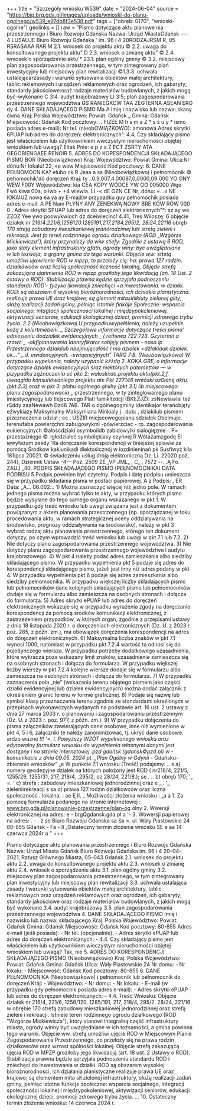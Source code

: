 +++
title = "Szczegóły wniosku W539"
date = "2024-06-04"
source = "https://bip.brg.gda.pl/images/uploads/wnioski-do-planu-ogolnego/w539_e97db8f3e538.pdf"
tags = ["obręb: 0170", "wnioski-ogolne"]
geolinks = []
raw = "Pismo dotyczące aktu planowe nia przestrzennego i Biuro Rozwoju Gdańska  Nazwa: Urząd MiastaGdańsk —- 4 LUSAUJE Biuro Rozwoju Gdańska ' im. 96 i 4 20RODZAJRSM R, 05 RSRASAAA RAR M 2.1. wniosek do projektu aktu © 2.2. uwaga do konsultowanego projektu aktu” D 2.3. wniosek o zmianę aktu” © 2.4. wniosek'o spórządzenie:aktu'* 23.1. plan ogólny gminy © 3.2. miejscowy plan zagospodarowania przestrzennego, w tym zintegrowany plań inwestycyjny lub miejscowy plan rewitalizacji  ©1.3:3. uchwała ustalejącarzasady i warunki sytuowania obiektów małej architektury, tablic:reklemowych i urządzeń reklamowych oraz ogrodzeń, ich gabaryty; standardy jakościowe:oraż rodzaje materiałów budowlanych, ż jakich mogą być-wykonane C 3:4. audyt krajobrazowy LI 3:5; plań zagospodarowania przestrzennego województwa GS RANIEGKCW TAA ZEGTERNA ASEAN ERO dy 4. DANE SKŁADAJĄCEGO PISMO Ma A Imię i nazwisko lub nazwa: skany ówna Kraj: Polska Województwo: Powiat: Gdańsk _ Gmina: Gdańsk Miejscowość: Gdańsk Kod pocztowy: .. FIZEE M h s m a Z * s ś u y  *  ismo posiada adres e-mail): Nr tel. (nieobOWIĄZKOWO): amonowa Adres skrytki 6PUAP lub:adres do doręczeń: elektronicznych”: 4.4, Czy składający pismo jest właścicielem lub użytkownikiem wieczystym nieruchomości objętej wnioskiem lub uwagą? Eltak Pnie: e  p z a Z ECT ZSRTY ATA GEGOBIENGAEE RENOIR 5. ADRES DO KORESPONDENCJI SKŁADAJĄCEGO PISMO BOR (Nieobowiązkowo) Kraj: Województwo:  Powiat Gmina: Ulica:Nr dóńu:Nr Iokalu! 22, «e wew Miejscowość:Kod pocztowy: 6. DANE PEŁNOMOCNIKA? ełubo ck R Jaaa a sa (Nieobowiążkowo) i pełnomócnik © pehomochik'dó doręczeń Kraj: ty ..0.9.007,4.00097,0,0000,09 000 YO ONY WEW F00Y Województwo: kia CEA KOPY WÓDCE YW OO 005000 Węe Fwó kiwa 00a, o iwo + +4 wiewia. Li -< dE OZN CE Nr;.dónu: +...« NE IOKAIUŻ nowa ea ya ay E-majl(w przypadku guy pełnomóchik posiada adres e-mail: A PE Nam PŁYNY ANY ZENEKWĄ NOWY BRE KÓW RÓW 000 0 . Adres skrytki SPUAP lub adres do doręczeń slektrórieznych”*: sz ay we ZZOZ Yee ywo poowykwioch dż dceiwiecinc! 4.41, Tres Wiioszę: 6 objęćie działek nr 216/4._221/6,1256120.1285191,217,2184,295)2, 28i24,22116 obręb 170 streją zabudowy mieszkaniowej jednórodzimej lutr stretą zieleni i rekreacji. Jest fo tereń rodzinnego ogrodu działkowego (RÓD „Wzgórze Mickiewicza”), który przynależy da wiw stiefy: Zgodńie ż ustawą 6 ROD, jako stały element infrastruktury gfatn, ogrody winy: być uwzględniane w'ich tozwója, a grgany gmina da tego warunki. Objęcie ww: sttetą umożliwi ujawrienie ROD w mpzp, to przełoży cię: ha: prawa 127 _ródzin. działkówców oraz licziią spółecznóść kczność lokalną, Objęde strefą zakazującą ujańmienia RÓD w nipzp groziłoby jego likwidacją (ań. 18 Ust. 2 óstawy o ROD). Stabilizacja ptawna kędzie sprzyjała podnoszeniu standardu RÓD'- fyzyko likwidacji zniechęci <a inwestowania. w działki. ROD: są obszałem 6 wysokiej bioróżnorodności, ich dchiakia planistyczna. realizuje prawa UE óraż krajówe; są glemeńt mitasińikiuty zielonej giity; słażą tealizacji żadań gniny, pełniąc istotnie finkóje Społeczńe: wsparcia socjalnego, intagtacji społeczności lokalnej i międzypokcleniowej, aktywizacji seniorów, edukacji skolagicznej dzieci, promścji zdrowego trybu życia. 2.2 (Nieobowiązkowaj U.przypadkuwypełńienia, należy uzupelnie każą z kolurtmiebeńi. _ Szczegółowe informacje dotyczące treści piśma' odniesieniu dodziałek ewidencyjnych   _ (  rethewa  722  723. Gzytermń  a rzawć  „_ -akfiplanowania  Identyfikator  sobjęjy pismem - nasa  lp  Przestrzennego   dziakilub  nbejmujęcałóść I ma  działek  <dźlakiauk działek.  ok...” „.d. ewidencyjnych.  -ewiqencyjnych”  TARO 7:8. (Niecbowiązkówo) W przypadku wypeiienia, należy uzypanić kżżdą 2. KOKA GRE, o informacje dotyczące działek ewidencyjnych śraz niektórych patemettów — w pizypadku zążnaczenia uć pkć 2: wałoski:do.projektu aktu(pkt.2,f, uwaągido kónsultówaniego projektu ate Pkt 227146 wntóski oz0ianę aktu. (pkt.2.3) oraż w pkt 3: plahu cgólnego ghiihy (pkt 3.1) lib miejscowego: planu zagospodarowania „_ przestrzennego, w ty zintegłowaniego planu imiestycyjnegy lub tlejscowego Plati famiklizdcji (BKŁZJŻ):   zsNewiawiai taż  rSddy  zaaNewawh  Dzó8   7AB.  TAR o   dgólńegogminy  identikajor  terańobjęty  eźwykiazy  Maksymalny  Maksymiana   Mińkialy  j . dub: ,   dziakilub  pismem  pizeznaczenia  udział  ; ec . USZIR    miejscowegopianu  sdziałek   Obelmuje.   terenufaba  powierzchni  zabugowykmi  -pówierzciać - rp.  zagospodarowania  eukiencyjnych  ©ałośćdziaki  osymboildb  zabidowyiki  sialogięznie: . P= przestażnięgo  ©. lgłedziałeć  symbólękiasy   ezyńnej R  Wótażamzgodę El iewyfażam ześdy   'Ra doręczanie korespondencji w tiniejsżej spiawie:za pomócą Środków kakiunikadi dlektośicznój w iozdińieninań pk Susfiwyż kila 181ipca 20021. © świadczeniu usług droją elektroniczną Dz. Li. 22020 poż, 244), Dziennik Ustaw -4— Poz. 2509 ZE „VP JML„ , C_ , 7572 --...Ą Fo. ZAUJ „40. PODPIS SKŁADAJĄCEGO PISMO (PEŁNOMOCNIKA) DATA PÓDRISU 5 Podpis powinien być czytelny. Podpis i datę podpisu umieszcza się w przypadku składania pisma w postaci papierowej. A z  Podpis: , ER Data: „A... 06.002... 1) Można zaznaczyć więcej niż jedno pole. W ramach jednego pisma można wybrać tylko te akty, w przypadku których pismo będzie wysyłane do tego samego organu wskazanego w pkt 1. W przypadku gdy treść wniosku lub uwagi związana jest z dokumentem powiązanym z aktem planowania przestrzennego (np. sporządzanej w toku procedowania aktu, w ramach strategicznej oceny oddziaływania na środowisko, prognozy oddziaływania na środowisko), należy w pkt 3 wybrać rodzaj aktu planowania przestrzennego, którego ten dokument dotyczy, po czym wprowadzić treść wniosku lub uwagi w pkt 7.1 lub 7.2. 2) Nie dotyczy planu zagospodarowania przestrzennego województwa. 3) Nie dotyczy planu zagospodarowania przestrzennego województwa i audytu krajobrazowego. 4) W pkt 4 należy podać adres zamieszkania albo siedziby składającego pismo. W przypadku wypełnienia pkt 5 podaje się adres do korespondencji składającego pismo, jeżeli jest inny niż adres podany w pkt 4. W przypadku wypełnienia pkt 6 podaje się adres zamieszkania albo siedziby pełnomocnika. W przypadku większej liczby składających pismo lub pełnomocników dane kolejnych składających pismo lub pełnomocników dodaje się w formularzu albo zamieszcza na osobnych stronach i dołącza do formularza. 5) Adres skrytki ePUAP lub adres do doręczeń elektronicznych wskazuje się w przypadku wyrażenia zgody na doręczanie korespondencji za pomocą środków komunikacji elektronicznej, z zastrzeżeniem przypadków, w których organ, zgodnie z przepisami ustawy z dnia 18 listopada 2020 r. o doręczeniach elektronicznych (Dz. U. z 2023 r. poz. 285, z późn. zm.), ma obowiązek doręczenia korespondencji na adres do doręczeń elektronicznych. 6) Maksymalna liczba znaków w pkt 7.1 wynosi 1000, natomiast w przypadku pkt 7.2.4 wartość ta odnosi się do pojedynczego wiersza. W przypadku potrzeby dodatkowego uzasadnienia, które wykracza poza wskazany limit znaków, uzasadnienie zamieszcza się na osobnych stronach i dołącza do formularza. W przypadku większej liczby wierszy w pkt 7.2.4 kolejne wiersze dodaje się w formularzu albo zamieszcza na osobnych stronach i dołącza do formularza. 7) W przypadku zaznaczenia pola „nie” (wskazania terenu objętego pismem jako części działki ewidencyjnej lub działek ewidencyjnych) można dodać załącznik z określeniem granic terenu w formie graficznej. 8) Podaje się nazwę lub symbol klasy przeznaczenia terenu zgodnie ze standardami określonymi w przepisach wykonawczych wydanych na podstawie art. 16 ust. 2 ustawy z dnia 27 marca 2003 r. o planowaniu i zagospodarowaniu przestrzennym (Dz. U. z 2023 r. poz. 977, z późn. zm.). 9) W przypadku dołączenia do pisma załączników zawierających dane osobowe, inne niż wymienione w pkt 4, 5 i 6, załączniki te należy zanonimizować, tj. ukryć dane osobowe.  ardzo wazne _!!!  '=.  l. Powyższy WZÓT wypełnionego wniosku oraz edytowalny   formularz wniosku do wypełnienia własnymi danymi jest dostępny i na stronie internetowej :pzd gdańsk (gdańsk©pzd.pl) w  -  komunikacie z dnia 09.05. 2024 pt. „Plan Ogólny w Gdynii -_ Gdańsku- zbieranie wniosków” „e W punkcie 7.1 wniosku (Treść) podajemy: .. s  a) numery geodezyjne działek na których położony jest ROD   ( nr216/4, 221/5, 1255/29, 1255/31, 217, 218/4, .295/2,  oz 28/24, 221/8,);  se . .. b) obręb 170; '„  =. ' c) strefa : zabudowy mieszkaniowej jednorodzinnej oraz e _ . '_ zieleniirekreacji s sa d) prawa 127.rodzin działkowców oraz liczna społeczność . lokalna. : ae Ę Il. _ Możliwości złożenia wniosku : „a a 1. Za pomocą formularza podanego na stronie internetowej :  www.brg.gda.pl/planowanie-przestrzenne/plan-og ólny  2. Wwersji elektronicznej na adres: e    - brgQgdansk.gda.pl   a  '- 3. Wowersji papierowej na adres: . - . ż se Biuro Rozwoju Gdańska sa Sa =. ul. Wały Piastowskie 24   80-855 Gdańsk  - Fa  - Il „Ostateczny termin złożenia wniosku SE  e aa 14 czerwca 2024r a "
+++

Pismo dotyczące aktu planowania przestrzennego
i Biuro Rozwoju Gdańska
Nazwa: Urząd Miasta Gdańsk
Biuro Rozwoju Gdańska im. 96 i 4
20–04–2021, Ratusz Głównego Miasta, 05–043 Gdańsk
2.1. wniosek do projektu aktu
2.2. uwaga do konsultowanego projektu aktu
2.3. wniosek o zmianę aktu
2.4. wniosek o sporządzenie aktu
3.1. plan ogólny gminy
3.2. miejscowy plan zagospodarowania przestrzennego, w tym zintegrowany plan inwestycyjny lub miejscowy plan rewitalizacji
3.3. uchwała ustalająca zasady i warunki sytuowania obiektów małej architektury, tablic reklamowych oraz urządzeń reklamowych oraz ogrodzeń, ich gabaryty; standardy jakościowe oraz rodzaje materiałów budowlanych, z jakich mogą być wykonane
3.4. audyt krajobrazowy
3.5. plan zagospodarowania przestrzennego województwa
4. DANE SKŁADAJĄCEGO PISMO
Imię i nazwisko lub nazwa: składającego
Kraj: Polska
Województwo: 
Powiat: Gdańsk 
Gmina: Gdańsk
Miejscowość: Gdańsk
Kod pocztowy: 80-855
Adres e-mail (jeśli posiada): -
Nr tel. (opcjonalnie): -
Adres skrytki ePUAP lub adres do doręczeń elektronicznych: -
4.4. Czy składający pismo jest właścicielem lub użytkownikiem wieczystym nieruchomości objętej wnioskiem lub uwagą?
Tak, nie
5. ADRES DO KORESPONDENCJI SKŁADAJĄCEGO PISMO
(Nieobowiązkowo)
Kraj: Polska
Województwo:
Powiat: Gdańsk 
Gmina: Gdańsk
Ulica: Wały Piastowskie 24
Nr domu: -
Nr lokalu: -
Miejscowość: Gdańsk
Kod pocztowy: 80-855
6. DANE PEŁNOMOCNIKA 
(Nieobowiązkowo)
i pełnomocnik lub pełnomocnik do doręczeń
Kraj: -
Województwo: -
Nr domu: -
Nr lokalu: -
E-mail (w przypadku gdy pełnomocnik posiada adres e-mail): -
Adres skrytki ePUAP lub adres do doręczeń elektronicznych: -
4.4. Treść Wniosku: Objęcie działek nr 216/4, 221/6, 1256/120, 1285/191, 217, 218/4, 295/2, 28/24, 221/16 w obrębie 170 strefą zabudowy mieszkaniowej jednorodzinnej oraz strefą zieleni i rekreacji. Istnieje teren rodzinnego ogrodu działkowego (ROD "Wzgórze Mickiewicza"), który stanowi integralną część infrastruktury miasta, ogrody winny być uwzględniane w ich tożsamości, a gmina powinna tego warunki. Objęcie ww. strefą umożliwi ujęcie ROD w Miejscowym Planie Zagospodarowania Przestrzennego, co przełoży się na prawa rodzin działkowców oraz wzrost spólności lokalnej. Objęcie strefą zakazującą ujęcia ROD w MPZP groziłoby jego likwidacją (art. 18 ust. 2 Ustawy o ROD). Stabilizacja prawna będzie sprzyjała podnoszeniu standardu ROD i zniechęci do inwestowania w działki. ROD są obszarem wysokiej bioróżnorodności, ich działania planistyczne realizuje prawa UE oraz krajowe; są elementem mita sił zielonej infrastruktury, służą realizacji zadań gminy, pełniąc istotne funkcje społeczne: wsparcia socjalnego, integracji społeczności lokalnej i międzypokoleniowej, aktywizacji seniorów, edukacji ekologicznej dzieci, promocji zdrowego trybu życia.
...
10. Ostateczny termin złożenia wniosku: 14 czerwca 2024 r.


